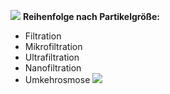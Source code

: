 ![](Pasted%20image%2020250505113543.png)
**Reihenfolge nach Partikelgröße:**
- Filtration
- Mikrofiltration
- Ultrafiltration
- Nanofiltration
- Umkehrosmose
![](Pasted%20image%2020250505113641.png)
